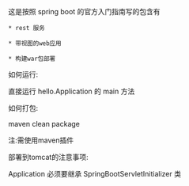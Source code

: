 这是按照 spring boot 的官方入门指南写的包含有

    * rest 服务

    * 带视图的web应用

    * 构建war包部署

如何运行:

直接运行 hello.Application  的 main 方法

如何打包:

maven clean package

注:需使用maven插件

部署到tomcat的注意事项:

Application 必须要继承 SpringBootServletInitializer 类
